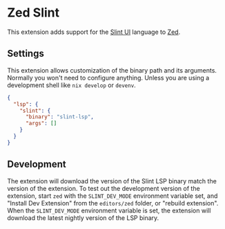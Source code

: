 <!-- Copyright © Luke. D Jones <luke@ljones.dev> ; SPDX-License-Identifier: GPL-3.0-or-later -->

# Zed Slint

This extension adds support for the [Slint UI](https://slint.dev) language to [Zed]([zed.dev](https://zed.dev)https://zed.dev).

## Settings

This extension allows customization of the binary path and its arguments.
Normally you won't need to configure anything. Unless you are using a development shell like `nix develop` or `devenv`.

```json
{
  "lsp": {
    "slint": {
      "binary": "slint-lsp",
      "args": []
    }
  }
}
```

## Development

The extension will download the version of the Slint LSP binary match the version of the extension.
To test out the development version of the extension, start `zed` with the `SLINT_DEV_MODE` environment variable set, and "Install Dev Extension" from the `editors/zed` folder, or "rebuild extension".
When the `SLINT_DEV_MODE` environment variable is set, the extension will download the
latest nightly version of the LSP binary.
